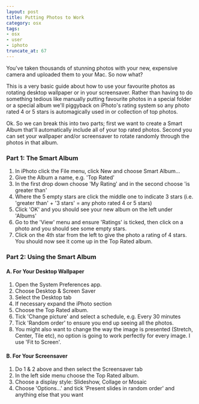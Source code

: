 ```yaml
---
layout: post
title: Putting Photos to Work
category: osx
tags:
- osx
- user
- iphoto
truncate_at: 67
---
```

You've taken thousands of stunning photos with your new, expensive
 camera and uploaded them to your Mac. So now what? 

This is a very basic guide about how to use your favourite photos 
as rotating desktop wallpaper or in your screensaver. Rather than
 having to do something tedious like manually putting favourite 
photos in a special folder or a special album we'll piggyback on 
iPhoto's rating system so any photo rated 4 or 5 stars is 
automagically used in or collection of top photos.

Ok. So we can break this into two parts; first we want to create a 
Smart Album that'll automatically include all of your top rated 
photos. Second you can set your wallpaper and/or screensaver to 
rotate randomly through the photos in that album.

### Part 1: The Smart Album

1. In iPhoto click the File menu, click New and choose Smart Album...
1. Give the Album a name, e.g. 'Top Rated'
1. In the first drop down choose 'My Rating' and in the second choose 'is greater than'
1. Where the 5 empty stars are click the middle one to indicate 3 stars (i.e. 'greater than' +  '3 stars' = any photo rated 4 or 5 stars)
1. Click 'OK' and you should see your new album on the left under 'Albums'
1. Go to the 'View' menu and ensure 'Ratings' is ticked, then click on a photo and you should see some empty stars.
1. Click on the 4th star from the left to give the photo a rating of 4 stars. You should now see it come up in the Top Rated album.

### Part 2: Using the Smart Album

#### A. For Your Desktop Wallpaper

1. Open the System Preferences app.
1. Choose Desktop & Screen Saver
1. Select the Desktop tab
1. If necessary expand the iPhoto section
1. Choose the Top Rated album.
1. Tick 'Change picture' and select a schedule, e.g. Every 30 minutes
1. Tick 'Random order' to ensure you end up seeing all the photos.
1. You might also want to change the way the image is presented (Stretch, Center, Tile etc), no option is going to work perfectly for every image. I use 'Fit to Screen'.

#### B. For Your Screensaver

1. Do 1 & 2 above and then select the Screensaver tab
1. In the left side menu choose the Top Rated album.
1. Choose a display style: Slideshow, Collage or Mosaic
1. Choose 'Options...' and tick 'Present slides in random order' and anything else that you want

